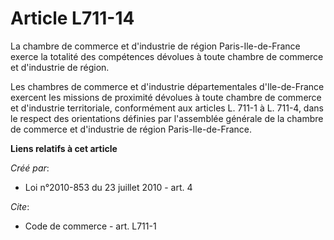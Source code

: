 # Article L711-14

La chambre de commerce et d'industrie de région Paris-Ile-de-France exerce la totalité des compétences dévolues à toute
chambre de commerce et d'industrie de région. 

Les chambres de commerce et d'industrie départementales d'Ile-de-France exercent les missions de proximité dévolues à toute
chambre de commerce et d'industrie territoriale, conformément aux articles L. 711-1 à L. 711-4, dans le respect des
orientations définies par l'assemblée générale de la chambre de commerce et d'industrie de région Paris-Ile-de-France.

**Liens relatifs à cet article**

_Créé par_:

  - Loi n°2010-853 du 23 juillet 2010 - art. 4

_Cite_:

  - Code de commerce - art. L711-1
